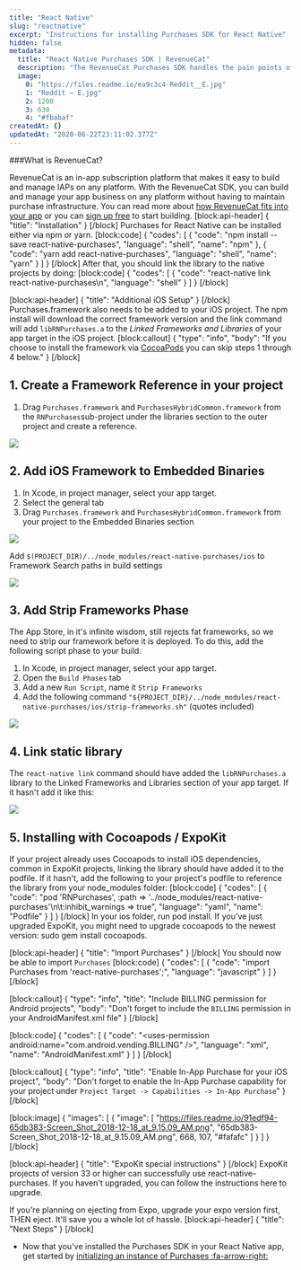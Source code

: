 ```yaml
---
title: "React Native"
slug: "reactnative"
excerpt: "Instructions for installing Purchases SDK for React Native"
hidden: false
metadata: 
  title: "React Native Purchases SDK | RevenueCat"
  description: "The RevenueCat Purchases SDK handles the pain points of in-app purchases and subscriptions for React Native, so you can get back to building your app."
  image: 
    0: "https://files.readme.io/ea9c3c4-Reddit__E.jpg"
    1: "Reddit – E.jpg"
    2: 1200
    3: 630
    4: "#fbabaf"
createdAt: {}
updatedAt: "2020-06-22T23:11:02.377Z"
---
```

###What is RevenueCat?

RevenueCat is an in-app subscription platform that makes it easy to build and manage IAPs on any platform. With the RevenueCat SDK, you can build and manage your app business on any platform without having to maintain purchase infrastructure. You can read more about [how RevenueCat fits into your app](https://www.revenuecat.com/blog/where-does-revenuecat-fit-in-your-app) or you can [sign up free](https://app.revenuecat.com/signup) to start building.
[block:api-header]
{
  "title": "Installation"
}
[/block]
Purchases for React Native can be installed either via npm or yarn.
[block:code]
{
  "codes": [
    {
      "code": "npm install --save react-native-purchases",
      "language": "shell",
      "name": "npm"
    },
    {
      "code": "yarn add react-native-purchases",
      "language": "shell",
      "name": "yarn"
    }
  ]
}
[/block]
After that, you should link the library to the native projects by doing:
[block:code]
{
  "codes": [
    {
      "code": "react-native link react-native-purchases\n",
      "language": "shell"
    }
  ]
}
[/block]

[block:api-header]
{
  "title": "Additional iOS Setup"
}
[/block]
Purchases.framework also needs to be added to your iOS project. The npm install will download the correct framework version and the link command will add `libRNPurchases.a` to the _Linked Frameworks and Libraries_ of your app target in the iOS project.
[block:callout]
{
  "type": "info",
  "body": "If you choose to install the framework via [CocoaPods](ios#section-install-via-cocoapods) you can skip steps 1 through 4 below."
}
[/block]
## 1. Create a Framework Reference in your project
1. Drag `Purchases.framework` and `PurchasesHybridCommon.framework` from the `RNPurchases`sub-project under the libraries section to the outer project and create a reference. 

![](https://media.giphy.com/media/W6LvZkQnvc3QnnPza7/giphy.gif)

## 2. Add iOS Framework to Embedded Binaries

1. In Xcode, in project manager, select your app target.
1. Select the general tab
1. Drag `Purchases.framework` and `PurchasesHybridCommon.framework` from your project to the Embedded Binaries section

![](https://media.giphy.com/media/iIdIuEkAzlntxANSiV/giphy.gif)

Add `$(PROJECT_DIR)/../node_modules/react-native-purchases/ios` to Framework Search paths in build settings

![](https://media.giphy.com/media/1pAbuARm4TLfZKdfx3/giphy.gif)

## 3. Add Strip Frameworks Phase
The App Store, in it's infinite wisdom, still rejects fat frameworks, so we need to strip our framework before it is deployed. To do this, add the following script phase to your build.

1. In Xcode, in project manager, select your app target.
2. Open the `Build Phases` tab
3. Add a new `Run Script`, name it `Strip Frameworks`
4. Add the following command `"${PROJECT_DIR}/../node_modules/react-native-purchases/ios/strip-frameworks.sh"` (quotes included)

![](https://media.giphy.com/media/39zTmnsW1CIrJNk5AM/giphy.gif)

## 4. Link static library
The `react-native link` command should have added the `libRNPurchases.a` library to the Linked Frameworks and Libraries section of your app target. If it hasn't add it like this:

![](https://media.giphy.com/media/U2MMgrdYlkRhEcy80J/giphy.gif)

## 5. Installing with Cocoapods / ExpoKit

If your project already uses Cocoapods to install iOS dependencies, common in ExpoKit projects, linking the library should have added it to the podfile. If it hasn't, add the following to your project's podfile to reference the library from your node_modules folder:
[block:code]
{
  "codes": [
    {
      "code": "pod 'RNPurchases', :path => '../node_modules/react-native-purchases'\n\t:inhibit_warnings => true",
      "language": "yaml",
      "name": "Podfile"
    }
  ]
}
[/block]
In your ios folder, run pod install. If you've just upgraded ExpoKit, you might need to upgrade cocoapods to the newest version: sudo gem install cocoapods.

[block:api-header]
{
  "title": "Import Purchases"
}
[/block]
You should now be able to import `Purchases`
[block:code]
{
  "codes": [
    {
      "code": "import Purchases from 'react-native-purchases';",
      "language": "javascript"
    }
  ]
}
[/block]

[block:callout]
{
  "type": "info",
  "title": "Include BILLING permission for Android projects",
  "body": "Don't forget to include the `BILLING` permission in your AndroidManifest.xml file"
}
[/block]

[block:code]
{
  "codes": [
    {
      "code": "<uses-permission android:name=\"com.android.vending.BILLING\" />",
      "language": "xml",
      "name": "AndroidManifest.xml"
    }
  ]
}
[/block]

[block:callout]
{
  "type": "info",
  "title": "Enable In-App Purchase for your iOS project",
  "body": "Don't forget to enable the In-App Purchase capability for your project under `Project Target -> Capabilities -> In-App Purchase`"
}
[/block]

[block:image]
{
  "images": [
    {
      "image": [
        "https://files.readme.io/91edf94-65db383-Screen_Shot_2018-12-18_at_9.15.09_AM.png",
        "65db383-Screen_Shot_2018-12-18_at_9.15.09_AM.png",
        668,
        107,
        "#fafafc"
      ]
    }
  ]
}
[/block]

[block:api-header]
{
  "title": "ExpoKit special instructions"
}
[/block]
ExpoKit projects of version 33 or higher can successfully use react-native-purchases. If you haven't upgraded, you can follow the instructions here to upgrade.

If you're planning on ejecting from Expo, upgrade your expo version first, THEN eject. It'll save you a whole lot of hassle.
[block:api-header]
{
  "title": "Next Steps"
}
[/block]
* Now that you've installed the Purchases SDK in your React Native app, get started by [initializing an instance of Purchases :fa-arrow-right:](doc:getting-started-1#section-configure-purchases)